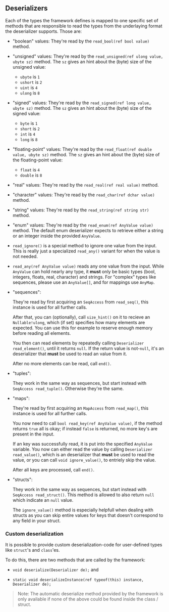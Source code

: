 ## Deserializers

Each of the types the framework defines is mapped to one specific set of methods that are responsible to read the types from the underlaying format the deserializer supports. Those are:

- "boolean" values: They're read by the `read_bool(ref bool value)` method.

- "unsigned" values: They're read by the `read_unsigned(ref ulong value, ubyte sz)` method.
  The `sz` gives an hint about the (byte) size of the unsigned value:
  - `ubyte` is `1`
  - `ushort` is `2`
  - `uint` is `4`
  - `ulong` is `8`

- "signed" values: They're read by the `read_signed(ref long value, ubyte sz)` method.
  The `sz` gives an hint about the (byte) size of the signed value:
  - `byte` is `1`
  - `short` is `2`
  - `int` is `4`
  - `long` is `8`

- "floating-point" values: They're read by the `read_float(ref double value, ubyte sz)` method.
  The `sz` gives an hint about the (byte) size of the floating-point value:
  - `float` is `4`
  - `double` is `8`

- "real" values: They're read by the `read_real(ref real value)` method.

- "character" values: They're read by the `read_char(ref dchar value)` method.

- "string" values: They're read by the `read_string(ref string str)` method.

- "enum" values: They're read by the `read_enum(ref AnyValue value)` method.
  The default enum deserializer expects to retrieve either a string or an integer inside the provided `AnyValue`.

- `read_ignore()` is a special method to ignore one value from the input. This is really just a specialized `read_any()` variant for when the value is not needed.

- `read_any(ref AnyValue value)` reads any one value from the input. While `AnyValue` can hold nearly any type, it **must** only be basic types (bool, integers, floats, real, character) and strings. For "complex" types like sequences, please use an `AnyValue[]`, and for mappings use `AnyMap`.

- "sequences":

    They're read by first acquiring an `SeqAccess` from `read_seq()`, this instance is used for all further calls.

    After that, you can (optionally), call `size_hint()` on it to recieve an `Nullable!ulong`, which (if set) specifies how many elements are expected. You can use this for example to reserve enough memory before reading all elements.

    You then can read elements by repeatedly calling `Deserializer read_element()`, until it returns `null`. If the return value is not-`null`, it's an deserializer that **must** be used to read an value from it.

    After no more elements can be read, call `end()`.

- "tuples":

    They work in the same way as sequences, but start instead with `SeqAccess read_tuple()`. Otherwise they're the same.

- "maps":

    They're read by first acquiring an `MapAccess` from `read_map()`, this instance is used for all further calls.

    You now need to call `bool read_key(ref AnyValue value)`, if the method returns `true` all is okay; if instead `false` is returned, no more key's are present in the input.

    If an key was successfully read, it is put into the specified `AnyValue` variable. You now can either read the value by calling `Deserializer read_value()`, which is an deserializer that **must** be used to read the value, or you can call `void ignore_value()`, to entriely skip the value.

    After all keys are processed, call `end()`.

- "structs":

    They work in the same way as sequences, but start instead with `SeqAccess read_struct()`. This method is allowed to also return `null` which indicate an `null` value.

    The `ignore_value()` method is especially helpfull when dealing with structs as you can skip entire values for keys that doesn't correspond to any field in your struct.

### Custom deserialization

It is possible to provide custom deserialization-code for user-defined types like `struct`'s and `class`'es.

To do this, there are two methods that are called by the framework:

- `void deserialize(Deserializer de);` and

- `static void deserializeInstance(ref typeof(this) instance, Deserializer de);`

> Note: The automatic deserialize method provided by the framework is only available if none of the above could be found inside the class / struct.
